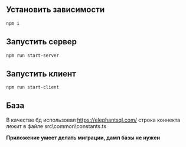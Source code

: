 ## Установить зависимости

```bash
npm i
```

## Запустить сервер

```bash
npm run start-server
```

## Запустить клиент

```bash
npm run start-client
```

## База

В качестве бд использовал https://elephantsql.com/ строка коннекта лежит в файле src\common\constants.ts

<b>Приложение умеет делать миграции, дамп базы не нужен</b>
